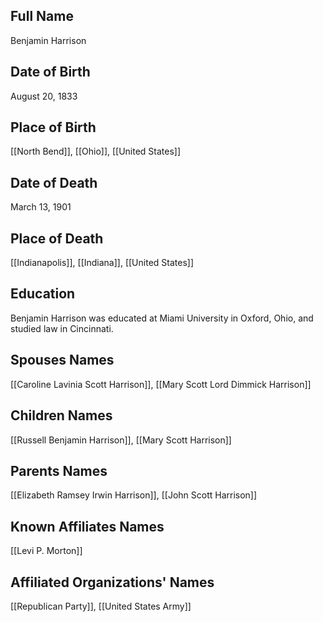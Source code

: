 ## Full Name
Benjamin Harrison

## Date of Birth
August 20, 1833

## Place of Birth
[[North Bend]], [[Ohio]], [[United States]]

## Date of Death
March 13, 1901

## Place of Death
[[Indianapolis]], [[Indiana]], [[United States]]

## Education
Benjamin Harrison was educated at Miami University in Oxford, Ohio, and studied law in Cincinnati.

## Spouses Names
[[Caroline Lavinia Scott Harrison]], [[Mary Scott Lord Dimmick Harrison]]

## Children Names
[[Russell Benjamin Harrison]], [[Mary Scott Harrison]]

## Parents Names
[[Elizabeth Ramsey Irwin Harrison]], [[John Scott Harrison]]

## Known Affiliates Names
[[Levi P. Morton]]

## Affiliated Organizations' Names
[[Republican Party]], [[United States Army]]

